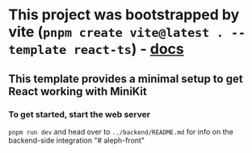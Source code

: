# This project was bootstrapped by vite (`pnpm create vite@latest . --template react-ts`) - [docs](https://github.com/vitejs/vite/tree/main/packages/create-vite/template-react-ts)

## This template provides a minimal setup to get React working with MiniKit

### To get started, start the web server

`pnpm run dev`
and head over to `../backend/README.md` for info on the backend-side integration
"# aleph-front" 
